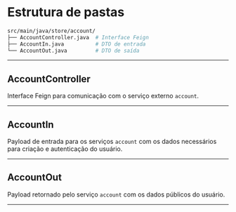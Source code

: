 # Estrutura de pastas

```bash
src/main/java/store/account/
├── AccountController.java  # Interface Feign
├── AccountIn.java          # DTO de entrada
└── AccountOut.java         # DTO de saída
```

---

## AccountController

Interface Feign para comunicação com o serviço externo `account`.

---

## AccountIn

Payload de entrada para os serviços `account` com os dados necessários para criação e autenticação do usuário.

---

## AccountOut

Payload retornado pelo serviço `account` com os dados públicos do usuário.

---
